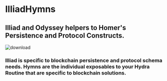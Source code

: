 # IlliadHymns
## Illiad and Odyssey helpers to Homer's Persistence and Protocol Constructs. 

![download](https://user-images.githubusercontent.com/107733608/174743369-b4d7f2a3-4874-4df9-afa0-a8197806d928.jpg)

### Illiad is specific to blockchain persistence and protocol schema needs. Hymns are the individual exposables to your Hydra Routine that are specific to blockchain solutions.
